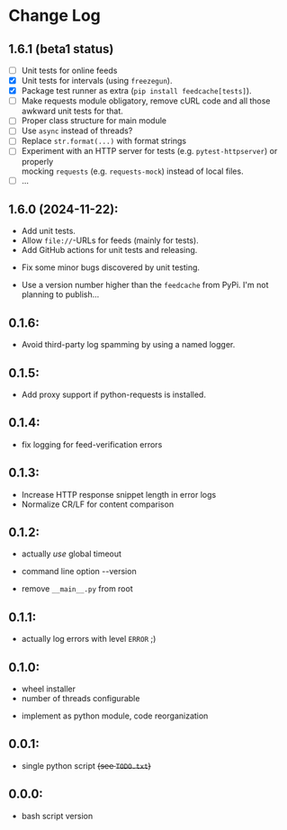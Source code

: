 # Change Log

## 1.6.1 (beta1 status)
  - [ ] Unit tests for online feeds
  - [X] Unit tests for intervals (using `freezegun`).
  - [X] Package test runner as extra (`pip install feedcache[tests]`).
  - [ ] Make requests module obligatory, remove cURL code and all those awkward unit tests for that.
  - [ ] Proper class structure for main module
  - [ ] Use `async` instead of threads?
  - [ ] Replace `str.format(...)` with format strings
  - [ ] Experiment with an HTTP server for tests (e.g. `pytest-httpserver`) or properly  
        mocking `requests` (e.g. `requests-mock`) instead of local files.
  - [ ] ...

## 1.6.0 (2024-11-22):
  + Add unit tests.
  + Allow `file://`-URLs for feeds (mainly for tests).
  + Add GitHub actions for unit tests and releasing.
  - Fix some minor bugs discovered by unit testing.
  * Use a version number higher than the `feedcache` from PyPi. I'm not planning to publish...

## 0.1.6:
  * Avoid third-party log spamming by using a named logger.

## 0.1.5:
  + Add proxy support if python-requests is installed.

## 0.1.4:
  - fix logging for feed-verification errors

## 0.1.3:
  * Increase HTTP response snippet length in error logs
  * Normalize CR/LF for content comparison

## 0.1.2:
  - actually *use* global timeout
  + command line option --version
  - remove `__main__.py` from root

## 0.1.1:
  * actually log errors with level `ERROR` ;)

## 0.1.0:
  + wheel installer
  + number of threads configurable
  * implement as python module, code reorganization

## 0.0.1:
  * single python script ~~(see `TODO.txt`)~~

## 0.0.0:
  + bash script version